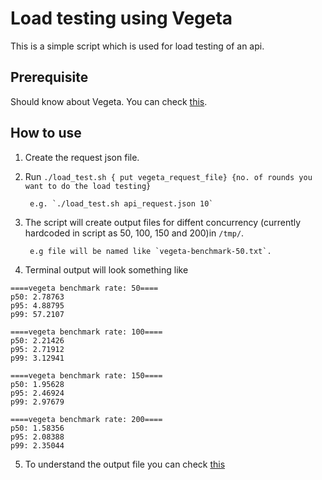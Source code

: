 # Load testing using Vegeta
This is a simple script which is used for load testing of an api.

## Prerequisite
Should know about Vegeta. You can check [this](https://github.com/tsenart/vegeta).

## How to use
1. Create the request json file. 
2. Run `./load_test.sh { put vegeta_request_file} {no. of rounds you want to do the load testing}` 

        e.g. `./load_test.sh api_request.json 10`

3. The script will create output files for diffent concurrency (currently hardcoded in script as 50, 100, 150 and 200)in `/tmp/`.

        e.g file will be named like `vegeta-benchmark-50.txt`.

4. Terminal output will look something like 
```
====vegeta benchmark rate: 50====
p50: 2.78763
p95: 4.88795
p99: 57.2107

====vegeta benchmark rate: 100====
p50: 2.21426
p95: 2.71912
p99: 3.12941

====vegeta benchmark rate: 150====
p50: 1.95628
p95: 2.46924
p99: 2.97679

====vegeta benchmark rate: 200====
p50: 1.58356
p95: 2.08388
p99: 2.35044
```
5. To understand the output file you can check [this](https://www.scaleway.com/en/docs/vegeta-load-testing/)